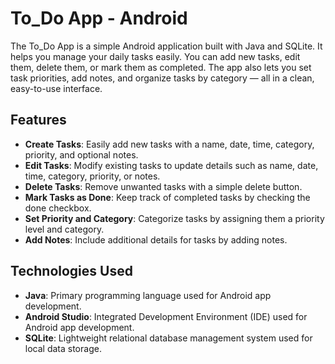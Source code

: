 # To_Do App - Android

The To_Do App is a simple Android application built with Java and SQLite. It helps you manage your daily tasks easily. You can add new tasks, edit them, delete them, or mark them as completed. The app also lets you set task priorities, add notes, and organize tasks by category — all in a clean, easy-to-use interface.

## Features
- **Create Tasks**: Easily add new tasks with a name, date, time, category, priority, and optional notes.
- **Edit Tasks**: Modify existing tasks to update details such as name, date, time, category, priority, or notes.
- **Delete Tasks**: Remove unwanted tasks with a simple delete button.
- **Mark Tasks as Done**: Keep track of completed tasks by checking the done checkbox.
- **Set Priority and Category**: Categorize tasks by assigning them a priority level and category.
- **Add Notes**: Include additional details for tasks by adding notes.

## Technologies Used
- **Java**: Primary programming language used for Android app development.
- **Android Studio**: Integrated Development Environment (IDE) used for Android app development.
- **SQLite**: Lightweight relational database management system used for local data storage.




